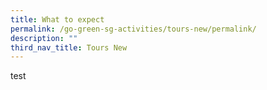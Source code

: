 ```yaml
---
title: What to expect
permalink: /go-green-sg-activities/tours-new/permalink/
description: ""
third_nav_title: Tours New
---
```

test
